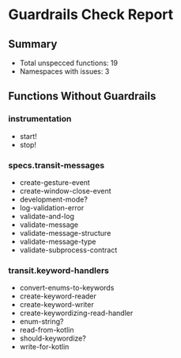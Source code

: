 # Guardrails Check Report

## Summary
- Total unspecced functions: 19
- Namespaces with issues: 3

## Functions Without Guardrails

### instrumentation
- start!
- stop!

### specs.transit-messages
- create-gesture-event
- create-window-close-event
- development-mode?
- log-validation-error
- validate-and-log
- validate-message
- validate-message-structure
- validate-message-type
- validate-subprocess-contract

### transit.keyword-handlers
- convert-enums-to-keywords
- create-keyword-reader
- create-keyword-writer
- create-keywordizing-read-handler
- enum-string?
- read-from-kotlin
- should-keywordize?
- write-for-kotlin

